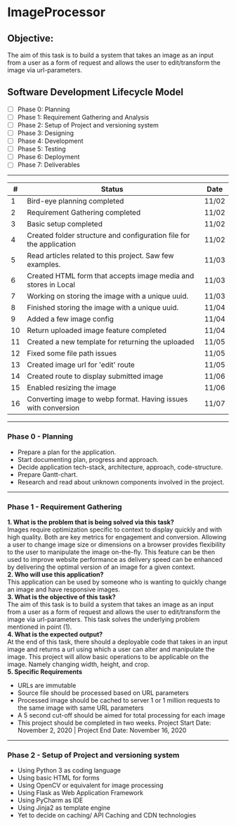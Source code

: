 # ImageProcessor

## Objective:
The aim of this task is to build a system that takes an image as an input from a user as a form of request and allows the user to edit/transform the image via url-parameters.

## Software Development Lifecycle Model
- [ ] Phase 0: Planning
- [ ] Phase 1: Requirement Gathering and Analysis
- [ ] Phase 2: Setup of Project and versioning system
- [ ] Phase 3: Designing
- [ ] Phase 4: Development
- [ ] Phase 5: Testing
- [ ] Phase 6: Deployment
- [ ] Phase 7: Deliverables
- - - -
| # |        Status                                                                 | Date 
|---|-------------------------------------------------------------------------------|------
| 1 |Bird-eye planning completed                                                    | 11/02
| 2 |Requirement Gathering completed                                                | 11/02
| 3 |Basic setup completed                                                          | 11/02
| 4 |Created folder structure and configuration file for the application            | 11/02
| 5 |Read articles related to this project. Saw few examples.                       | 11/03
| 6 |Created HTML form that accepts image media and stores in Local                 | 11/03
| 7 |Working on storing the image with a unique uuid.                               | 11/03
| 8 |Finished storing the image with a unique uuid.                                 | 11/04
| 9 |Added a few image config						                                | 11/04
|10 |Return uploaded image feature completed		                                | 11/04
|11 |Created a new template for returning the uploaded                              | 11/05
|12 |Fixed some file path issues                                                    | 11/05
|13 |Created image url for 'edit' route                                             | 11/05
|14 |Created route to display submitted image                                       | 11/06
|15 |Enabled resizing the image                                                     | 11/06
|16 |Converting image to webp format. Having issues with conversion                 | 11/07








- - - -
### Phase 0 - Planning
*	Prepare a plan for the application.
*	Start documenting plan, progress and approach.
*	Decide application tech-stack, architecture, approach, code-structure.
*	Prepare Gantt-chart.
*	Research and read about unknown components involved in the project.
- - - -
### Phase 1 - Requirement Gathering
**1. What is the problem that is being solved via this task?**<br>
Images require optimization specific to context to display quickly and with high quality. Both are key metrics for engagement and conversion.
Allowing a user to change image size or dimensions on a browser provides flexibility to the user to manipulate the image on-the-fly. This feature can be then used to improve website performance as delivery speed can be enhanced by delivering the optimal version of an image for a given context.<br>
**2. Who will use this application?**<br>
This application can be used by someone who is wanting to quickly change an image and have responsive images.<br>
**3.	What is the objective of this task?**<br>
The aim of this task is to build a system that takes an image as an input from a user as a form of request and allows the user to edit/transform the image via url-parameters. This task solves the underlying problem mentioned in point (1).<br>
**4.	What is the expected output?**<br>
At the end of this task, there should a deployable code that takes in an input image and returns a url using which a user can alter and manipulate the image. This project will allow basic operations to be applicable on the image. Namely changing width, height, and crop.<br>
**5. Specific Requirements**<br>
  - URLs are immutable<br>
  - Source file should be processed based on URL parameters<br>
  - Processed image should be cached to server 1 or 1 million requests to the same image with same URL parameters<br>
  - A 5 second cut-off should be aimed for total processing for each image<br>
  - This project should be completed in two weeks. Project Start Date: November 2, 2020 | Project End Date: November 16, 2020<br>
 - - - -
 ### Phase 2 - Setup of Project and versioning system
 - Using Python 3 as coding language
 - Using basic HTML for forms
 - Using OpenCV or equivalent for image processing
 - Using Flask as Web Application Framework
 - Using PyCharm as IDE
 - Using Jinja2 as template engine
 - Yet to decide on caching/ API Caching and CDN technologies
 

